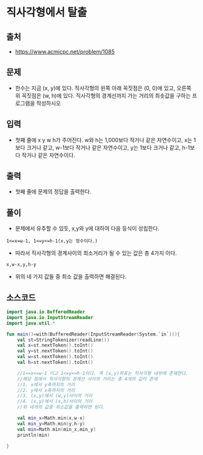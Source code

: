 # 직사각형에서 탈출

## 출처

* https://www.acmicpc.net/problem/1085

## 문제

* 한수는 지금 (x, y)에 있다. 직사각형의 왼쪽 아래 꼭짓점은 (0, 0)에 있고, 오른쪽 위 꼭짓점은 (w, h)에 있다. 직사각형의 경계선까지 가는 거리의 최솟값을 구하는 프로그램을 작성하시오

## 입력

* 첫째 줄에 x y w h가 주어진다. w와 h는 1,000보다 작거나 같은 자연수이고, x는 1보다 크거나 같고, w-1보다 작거나 같은 자연수이고, y는 1보다 크거나 같고, h-1보다 작거나 같은 자연수이다.

## 출력

* 첫째 줄에 문제의 정답을 출력한다.

## 풀이

* 문제에서 유추할 수 있듯, x,y와 y에 대하여 다음 등식이 성립한다.

```1<=x=w-1, 1<=y<=h-1(x,y는 정수이다.)```

* 따라서 직사각형의 경계사이의 최소거리가 될 수 있는 값은 총 4가지 이다.

```x,w-x,y,h-y```

* 위의 네 가지 값들 중 최소 값을 출력하면 해결된다.

## 소스코드

```kotlin
import java.io.BufferedReader
import java.io.InputStreamReader
import java.util.*

fun main()=with(BufferedReader(InputStreamReader(System.`in`))){
    val st=StringTokenizer(readLine())
    val x=st.nextToken().toInt()
    val y=st.nextToken().toInt()
    val w=st.nextToken().toInt()
    val h=st.nextToken().toInt()

    //1<=x<=w-1 이고 1<=y<=h-1이다. 즉 (x,y)좌표는 직사각형 내부에 존재한다.
    //해당 점에서 직사각형의 경계선 사이의 거리는 총 4개의 값이 존재
    //1. x에서 y축까지의 거리
    //2. y에서 x축까지의 거리
    //3. (x,y)에서 (w,y)사이의 거리
    //4. (x,y)에서 (x,h)사이의 거리
    //위 네개의 값중 최소값을 출력하면 된다.

    val min_x=Math.min(x,w-x)
    val min_y=Math.min(y,h-y)
    val min=Math.min(min_x,min_y)
    println(min)

}
```
